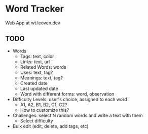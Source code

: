# Word Tracker

Web App at wt.leoven.dev

## TODO

* Words
  * Tags: text, color
  * Links: text, url
  * Related Words: words
  * Uses: text, tag?
  * Meanings: text, tag?
  * Created date
  * Last updated date
  * Word with different forms: word, observation
* Difficulty Levels: user's choice, assigned to each word
  * A1, A2, B1, B2, C1, C2?
  * How to customize this?
* Challenges: select N random words and write a text with them
  * Select difficulty
* Bulk edit (edit, delete, add tags, etc)
